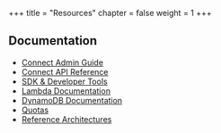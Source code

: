 +++
title = "Resources"
chapter = false
weight = 1
+++

## Documentation

+ [Connect Admin Guide](https://docs.aws.amazon.com/connect/latest/adminguide/what-is-amazon-connect.html)
+ [Connect API Reference](https://docs.aws.amazon.com/connect/latest/APIReference/Welcome.html)
+ [SDK & Developer Tools](https://aws.amazon.com/tools/)
+ [Lambda Documentation](https://docs.aws.amazon.com/lambda/?id=docs_gateway)
+ [DynamoDB Documentation](https://docs.aws.amazon.com/dynamodb/?id=docs_gateway)
+ [Quotas](https://docs.aws.amazon.com/general/latest/gr/aws_service_limits.html)
+ [Reference Architectures](https://aws.amazon.com/architecture/?solutions-all.sort-by=item.additionalFields.sortDate&solutions-all.sort-order=desc&whitepapers-main.sort-by=item.additionalFields.sortDate&whitepapers-main.sort-order=desc&reference-architecture.sort-by=item.additionalFields.sortDate&reference-architecture.sort-order=desc)

